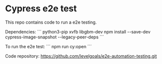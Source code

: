 # Cypress e2e test

This repo contains code to run a e2e testing.

Dependencies:
´´´
python3-pip
xvfb
libgbm-dev
npm install --save-dev cypress-image-snapshot --legacy-peer-deps
´´´

To run the e2e test:
´´´
npm run cy:open
´´´

Code repository:
https://github.com/levelgoals/e2e-automation-testing.git